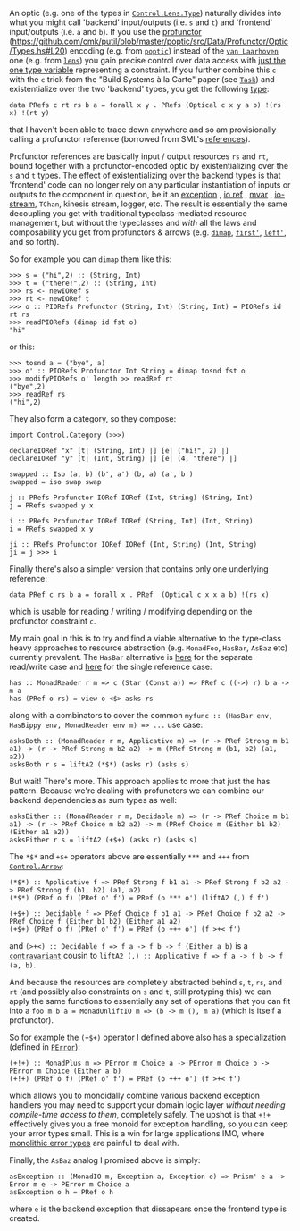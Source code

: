 An optic (e.g. one of the types in [`Control.Lens.Type`](http://hackage.haskell.org/package/lens-4.17/docs/Control-Lens-Type.html)) naturally divides into what you might call 'backend' input/outputs (i.e. `s` and `t`) and 'frontend' input/outputs (i.e. `a` and `b`). If you use the [profunctor](https://www.cs.ox.ac.uk/people/jeremy.gibbons/publications/poptics.pdf) (https://github.com/cmk/putil/blob/master/poptic/src/Data/Profunctor/Optic/Types.hs#L20) encoding (e.g. from [`poptic`](https://github.com/cmk/putil/blob/master/poptic/src/Data/Profunctor/Optic/Types.hs#L20)) instead of the [`van Laarhoven`](https://www.twanvl.nl/blog/haskell/cps-functional-references) one (e.g. from [`lens`](http://hackage.haskell.org/package/lens-4.17/docs/Control-Lens-Type.html#t:Optic)) you gain precise control over data access with [just the one type variable](https://github.com/cmk/putil/blob/master/poptic/src/Data/Profunctor/Optic/Types.hs#L16) representing a constraint. If you further combine this `c` with the `c` trick from the "Build Systems à la Carte" paper (see [`Task`](https://hackage.haskell.org/package/build-1.0/docs/Build-Task.html#t:Task)) and existentialize over the two 'backend' types, you get the following [type](https://github.com/cmk/putil/blob/master/pref/src/Data/Profunctor/Reference/PRefs.hs):

```
data PRefs c rt rs b a = forall x y . PRefs (Optical c x y a b) !(rs x) !(rt y)
```

that I haven't been able to trace down anywhere and so am provisionally calling a profunctor reference (borrowed from SML's [references](https://www.cs.cmu.edu/~rwh/introsml/core/refs.htm)).  

Profunctor references are basically input / output resources `rs` and `rt`, bound together with a profunctor-encoded optic by existentializing over the `s` and `t` types. 
The effect of existentializing over the backend types is that 'frontend' code can no longer rely on any particular instantiation of inputs or outputs to the component in question, 
be it an [exception](https://github.com/cmk/putil/blob/master/pref/src/Data/Profunctor/Reference/PError.hs)
, [io ref](https://github.com/cmk/putil/blob/master/pref/src/Data/Profunctor/Reference/PIORef.hs)
, [mvar](https://github.com/cmk/putil/blob/master/pref/src/Data/Profunctor/Reference/PMVar.hs)
, [io-stream](https://github.com/cmk/putil/blob/master/pref/src/Data/Profunctor/Reference/PStreams.hs), `TChan`, kinesis stream, logger, etc. 
The result is essentially the same decoupling you get with traditional typeclass-mediated resource management, but without the typeclasses and _with_ all the laws and composability you get from profunctors & arrows (e.g. [`dimap`](http://hackage.haskell.org/package/profunctors-5.3/docs/Data-Profunctor.html#v:dimap), [`first'`](http://hackage.haskell.org/package/profunctors-5.3/docs/Data-Profunctor.html#v:first-39-), [`left'`](http://hackage.haskell.org/package/profunctors-5.3/docs/Data-Profunctor.html#v:left-39-), and so forth).

So for example you can `dimap` them like this:

```
>>> s = ("hi",2) :: (String, Int)
>>> t = ("there!",2) :: (String, Int)
>>> rs <- newIORef s
>>> rt <- newIORef t
>>> o :: PIORefs Profunctor (String, Int) (String, Int) = PIORefs id rt rs
>>> readPIORefs (dimap id fst o)
"hi"
```
or this:
```
>>> tosnd a = ("bye", a)
>>> o' :: PIORefs Profunctor Int String = dimap tosnd fst o
>>> modifyPIORefs o' length >> readRef rt
("bye",2)
>>> readRef rs
("hi",2)
```

They also form a category, so they compose:

```
import Control.Category (>>>)

declareIORef "x" [t| (String, Int) |] [e| ("hi!", 2) |]
declareIORef "y" [t| (Int, String) |] [e| (4, "there") |]

swapped :: Iso (a, b) (b', a') (b, a) (a', b')
swapped = iso swap swap

j :: PRefs Profunctor IORef IORef (Int, String) (String, Int) 
j = PRefs swapped y x

i :: PRefs Profunctor IORef IORef (String, Int) (Int, String) 
i = PRefs swapped x y

ji :: PRefs Profunctor IORef IORef (Int, String) (Int, String)
ji = j >>> i
```

Finally there's also a simpler version that contains only one underlying reference:

```
data PRef c rs b a = forall x . PRef  (Optical c x x a b) !(rs x)
```
which is usable for reading / writing / modifying depending on the profunctor constraint `c`.


My main goal in this is to try and find a viable alternative to the type-class heavy approaches to resource abstraction (e.g. `MonadFoo`, `HasBar`, `AsBaz` etc) currently prevalent. 
The `HasBar` alternative is [here](https://github.com/cmk/putil/blob/master/pref/src/Data/Profunctor/Reference/PRefs.hs#L106) for the separate read/write case and [here](https://github.com/cmk/putil/blob/master/pref/src/Data/Profunctor/Reference/PRef.hs#L146) for the single reference case:

```
has :: MonadReader r m => c (Star (Const a)) => PRef c ((->) r) b a -> m a
has (PRef o rs) = view o <$> asks rs
```
along with a combinators to cover the common `myfunc :: (HasBar env, HasBippy env, MonadReader env m) => ...` use case:
```
asksBoth :: (MonadReader r m, Applicative m) => (r -> PRef Strong m b1 a1) -> (r -> PRef Strong m b2 a2) -> m (PRef Strong m (b1, b2) (a1, a2))
asksBoth r s = liftA2 (*$*) (asks r) (asks s)
```

But wait! There's more. This approach applies to more that just the has pattern. Because we're dealing with profunctors we can combine our backend dependencies as sum types as well:
```
asksEither :: (MonadReader r m, Decidable m) => (r -> PRef Choice m b1 a1) -> (r -> PRef Choice m b2 a2) -> m (PRef Choice m (Either b1 b2) (Either a1 a2))
asksEither r s = liftA2 (+$+) (asks r) (asks s)
```

The `*$*` and `+$+` operators above are essentially `***` and `+++` from [`Control.Arrow`](http://hackage.haskell.org/package/base-4.11.1.0/docs/Control-Arrow.html):

```
(*$*) :: Applicative f => PRef Strong f b1 a1 -> PRef Strong f b2 a2 -> PRef Strong f (b1, b2) (a1, a2)
(*$*) (PRef o f) (PRef o' f') = PRef (o *** o') (liftA2 (,) f f')

(+$+) :: Decidable f => PRef Choice f b1 a1 -> PRef Choice f b2 a2 -> PRef Choice f (Either b1 b2) (Either a1 a2)
(+$+) (PRef o f) (PRef o' f') = PRef (o +++ o') (f >+< f')
```
and `(>+<) :: Decidable f => f a -> f b -> f (Either a b)` is a [`contravariant`](http://hackage.haskell.org/package/contravariant-1.5) cousin to `liftA2 (,) :: Applicative f => f a -> f b -> f (a, b)`.

And because the resources are completely abstracted behind `s`, `t`, `rs`, and `rt` (and possibly also constraints on `s` and `t`, still protyping this) we can apply the same functions to essentially any set of operations that you can fit into a `foo m b a = MonadUnliftIO m => (b -> m (), m a)` (which is itself a profunctor).

So for example the `(+$+)` operator I defined above also has a specialization (defined in [`PError`](https://github.com/cmk/putil/blob/master/pref/src/Data/Profunctor/Reference/PError.hs)):

```
(+!+) :: MonadPlus m => PError m Choice a -> PError m Choice b -> PError m Choice (Either a b)
(+!+) (PRef o f) (PRef o' f') = PRef (o +++ o') (f >+< f')
```
which allows you to monoidally combine various backend exception handlers you may need to support your domain logic layer _without needing compile-time access to them_, completely safely.
The upshot is that `+!+` effectively gives you a free monoid for exception handling, so you can keep your error types small. 
This is a win for large applications IMO, where [monolithic error types](https://www.parsonsmatt.org/2018/11/03/trouble_with_typed_errors.html) are painful to deal with.


Finally, the `AsBaz` analog I promised above is simply:
```
asException :: (MonadIO m, Exception a, Exception e) => Prism' e a -> Error m e -> PError m Choice a
asException o h = PRef o h
```
where `e` is the backend exception that dissapears once the frontend type is created.

